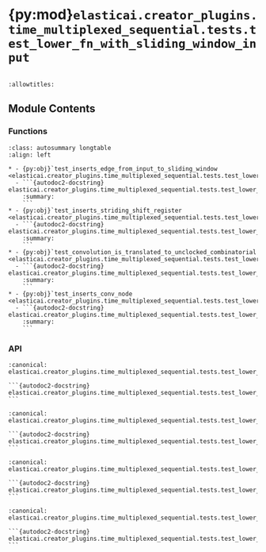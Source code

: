 # {py:mod}`elasticai.creator_plugins.time_multiplexed_sequential.tests.test_lower_fn_with_sliding_window_input`

```{py:module} elasticai.creator_plugins.time_multiplexed_sequential.tests.test_lower_fn_with_sliding_window_input
```

```{autodoc2-docstring} elasticai.creator_plugins.time_multiplexed_sequential.tests.test_lower_fn_with_sliding_window_input
:allowtitles:
```

## Module Contents

### Functions

````{list-table}
:class: autosummary longtable
:align: left

* - {py:obj}`test_inserts_edge_from_input_to_sliding_window <elasticai.creator_plugins.time_multiplexed_sequential.tests.test_lower_fn_with_sliding_window_input.test_inserts_edge_from_input_to_sliding_window>`
  - ```{autodoc2-docstring} elasticai.creator_plugins.time_multiplexed_sequential.tests.test_lower_fn_with_sliding_window_input.test_inserts_edge_from_input_to_sliding_window
    :summary:
    ```
* - {py:obj}`test_inserts_striding_shift_register <elasticai.creator_plugins.time_multiplexed_sequential.tests.test_lower_fn_with_sliding_window_input.test_inserts_striding_shift_register>`
  - ```{autodoc2-docstring} elasticai.creator_plugins.time_multiplexed_sequential.tests.test_lower_fn_with_sliding_window_input.test_inserts_striding_shift_register
    :summary:
    ```
* - {py:obj}`test_convolution_is_translated_to_unclocked_combinatorial <elasticai.creator_plugins.time_multiplexed_sequential.tests.test_lower_fn_with_sliding_window_input.test_convolution_is_translated_to_unclocked_combinatorial>`
  - ```{autodoc2-docstring} elasticai.creator_plugins.time_multiplexed_sequential.tests.test_lower_fn_with_sliding_window_input.test_convolution_is_translated_to_unclocked_combinatorial
    :summary:
    ```
* - {py:obj}`test_inserts_conv_node <elasticai.creator_plugins.time_multiplexed_sequential.tests.test_lower_fn_with_sliding_window_input.test_inserts_conv_node>`
  - ```{autodoc2-docstring} elasticai.creator_plugins.time_multiplexed_sequential.tests.test_lower_fn_with_sliding_window_input.test_inserts_conv_node
    :summary:
    ```
````

### API

````{py:function} test_inserts_edge_from_input_to_sliding_window()
:canonical: elasticai.creator_plugins.time_multiplexed_sequential.tests.test_lower_fn_with_sliding_window_input.test_inserts_edge_from_input_to_sliding_window

```{autodoc2-docstring} elasticai.creator_plugins.time_multiplexed_sequential.tests.test_lower_fn_with_sliding_window_input.test_inserts_edge_from_input_to_sliding_window
```
````

````{py:function} test_inserts_striding_shift_register()
:canonical: elasticai.creator_plugins.time_multiplexed_sequential.tests.test_lower_fn_with_sliding_window_input.test_inserts_striding_shift_register

```{autodoc2-docstring} elasticai.creator_plugins.time_multiplexed_sequential.tests.test_lower_fn_with_sliding_window_input.test_inserts_striding_shift_register
```
````

````{py:function} test_convolution_is_translated_to_unclocked_combinatorial()
:canonical: elasticai.creator_plugins.time_multiplexed_sequential.tests.test_lower_fn_with_sliding_window_input.test_convolution_is_translated_to_unclocked_combinatorial

```{autodoc2-docstring} elasticai.creator_plugins.time_multiplexed_sequential.tests.test_lower_fn_with_sliding_window_input.test_convolution_is_translated_to_unclocked_combinatorial
```
````

````{py:function} test_inserts_conv_node()
:canonical: elasticai.creator_plugins.time_multiplexed_sequential.tests.test_lower_fn_with_sliding_window_input.test_inserts_conv_node

```{autodoc2-docstring} elasticai.creator_plugins.time_multiplexed_sequential.tests.test_lower_fn_with_sliding_window_input.test_inserts_conv_node
```
````
